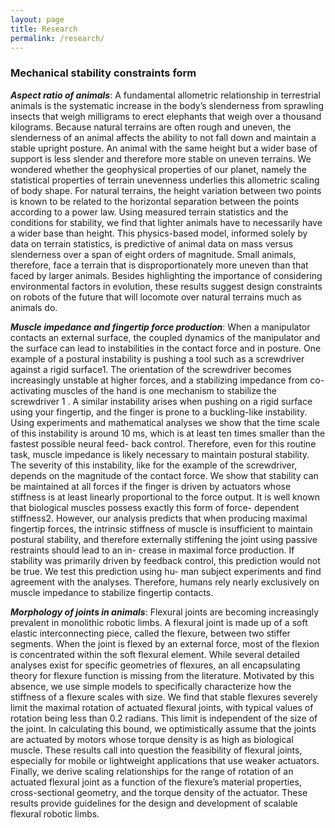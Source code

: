 ```yaml
---
layout: page
title: Research
permalink: /research/
---
```

### Mechanical stability constraints form

**_Aspect ratio of animals_**: 
A fundamental allometric relationship in terrestrial animals is the systematic increase in the body’s slenderness from sprawling insects that weigh milligrams to erect elephants that weigh over a thousand kilograms. Because natural terrains are often rough and uneven, the slenderness of an animal affects the ability to not fall down and maintain a stable upright posture. An animal with the same height but a wider base of support is less slender and therefore more stable on uneven terrains. We wondered whether the geophysical properties of our planet, namely the statistical properties of terrain unevenness underlies this allometric scaling of body shape. For natural terrains, the height variation between two points is known to be related to the horizontal separation between the points according to a power law. Using measured terrain statistics and the conditions for stability, we find that lighter animals have to necessarily have a wider base than height. This physics-based model, informed solely by data on terrain statistics, is predictive of animal data on mass versus slenderness over a span of eight orders of magnitude. Small animals, therefore, face a terrain that is disproportionately more uneven than that faced by larger animals. Besides highlighting the importance of considering environmental factors in evolution, these results suggest design constraints on robots of the future that will locomote over natural terrains much as animals do.

**_Muscle impedance and fingertip force production_**: 
When a manipulator contacts an external surface, the coupled dynamics of the manipulator and the surface can lead to instabilities in the contact force and in posture. One example of a postural instability is pushing a tool such as a screwdriver against a rigid surface1. The orientation of the screwdriver becomes increasingly unstable at higher forces, and a stabilizing impedance from co-activating muscles of the hand is one mechanism to stabilize the screwdriver 1 . A similar instability arises when pushing on a rigid surface using your fingertip, and the finger is prone to a buckling-like instability. Using experiments and mathematical analyses we show that the time scale of this instability is around 10 ms, which is at least ten times smaller than the fastest possible neural feed- back control. Therefore, even for this routine task, muscle impedance is likely necessary to maintain postural stability. The severity of this instability, like for the example of the screwdriver, depends on the magnitude of the contact force. We show that stability can be maintained at all forces if the finger is driven by actuators whose stiffness is at least linearly proportional to the force output. It is well known that biological muscles possess exactly this form of force- dependent stiffness2. However, our analysis predicts that when producing maximal fingertip forces, the intrinsic stiffness of muscle is insufficient to maintain postural stability, and therefore externally stiffening the joint using passive restraints should lead to an in- crease in maximal force production. If stability was primarily driven by feedback control, this prediction would not be true. We test this prediction using hu- man subject experiments and find agreement with the analyses. Therefore, humans rely nearly exclusively on muscle impedance to stabilize fingertip contacts.

**_Morphology of joints in animals_**: 
Flexural joints are becoming increasingly prevalent in monolithic robotic limbs. A flexural joint is made up of a soft elastic interconnecting piece, called the flexure, between two stiffer segments. When the joint is flexed by an external force, most of the flexion is concentrated within the soft flexural element. While several detailed analyses exist for specific geometries of flexures, an all encapsulating theory for flexure function is missing from the literature. Motivated by this absence, we use simple models to specifically characterize how the stiffness of a flexure scales with size. We find that stable flexures severely limit the maximal rotation of actuated flexural joints, with typical values of rotation being less than 0.2 radians. This limit is independent of the size of the joint. In calculating this bound, we optimistically assume that the joints are actuated by motors whose torque density is as high as biological muscle. These results call into question the feasibility of flexural joints, especially for mobile or lightweight applications that use weaker actuators. Finally, we derive scaling relationships for the range of rotation of an actuated flexural joint as a function of the flexure’s material properties, cross-sectional geometry, and the torque density of the actuator. These results provide guidelines for the design and development of scalable flexural robotic limbs.